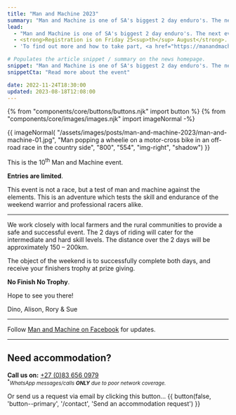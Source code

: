 ```yaml
---
title: "Man and Machine 2023"
summary: "Man and Machine is one of SA's biggest 2 day enduro's. The next event will be Sat–Sun, 26<sup>th</sup>-27<sup>th</sup> August 2023."
lead:
  - "Man and Machine is one of SA's biggest 2 day enduro's. The next event will be Sat&ndash;Sun, 26<sup>th</sup>&mdash;27<sup>th</sup> August 2023."
  - <strong>Registration is on Friday 25<sup>th</sup> August</strong>.
  - 'To find out more and how to take part, <a href="https://manandmachinesa.wordpress.com/" rel="external">visit the official Man and Machine website</a>.'

# Populates the article snippet / summary on the news homepage.
snippet: "Man and Machine is one of SA's biggest 2 day enduro's. The next event will be Sat–Sun, 26<sup>th</sup>-27<sup>th</sup> August 2023."
snippetCta: "Read more about the event"

date: 2022-11-24T18:30:00
updated: 2023-08-18T12:08:00
---
```


{% from "components/core/buttons/buttons.njk" import button %}
{% from "components/core/images/images.njk" import imageNormal -%}

{{ imageNormal(
  "/assets/images/posts/man-and-machine-2023/man-and-machine-01.jpg",
  "Man popping a wheelie on a motor-cross bike in an off-road race in the country side",
  "800",
  "554",
  "img-right",
  "shadow")
}}

This is the 10<sup>th</sup> Man and Machine event.

**Entries are limited**.

This event is not a race, but a test of man and machine against the elements. This is an adventure which tests the skill and endurance of the weekend warrior and professional racers alike.

---

We work closely with local farmers and the rural communities to provide a safe and successful event. The 2 days of riding will cater for the intermediate and hard skill levels. The distance over the 2 days will be approximately 150 &ndash; 200km.

The object of the weekend is to successfully complete both days, and receive your finishers trophy at prize giving.

**No Finish No Trophy**.

Hope to see you there!

Dino, Alison, Rory &amp; Sue

---

Follow [Man and Machine on Facebook](https://www.facebook.com/ManAndMachineSa/) for updates.

---

## Need accommodation?

**Call us on:** <a href="tel:27-83-6560979" rel="nofollow">+27 (0)83 656 0979</a>  
<small><sup><b>*</b></sup>*WhatsApp messages/calls **ONLY** due to poor network coverage.*</small>

<span class="visually-hidden">Or send us a request via email by clicking this button&hellip;</span>
{{ button(false, 'button--primary', '/contact', 'Send an accommodation request') }}
